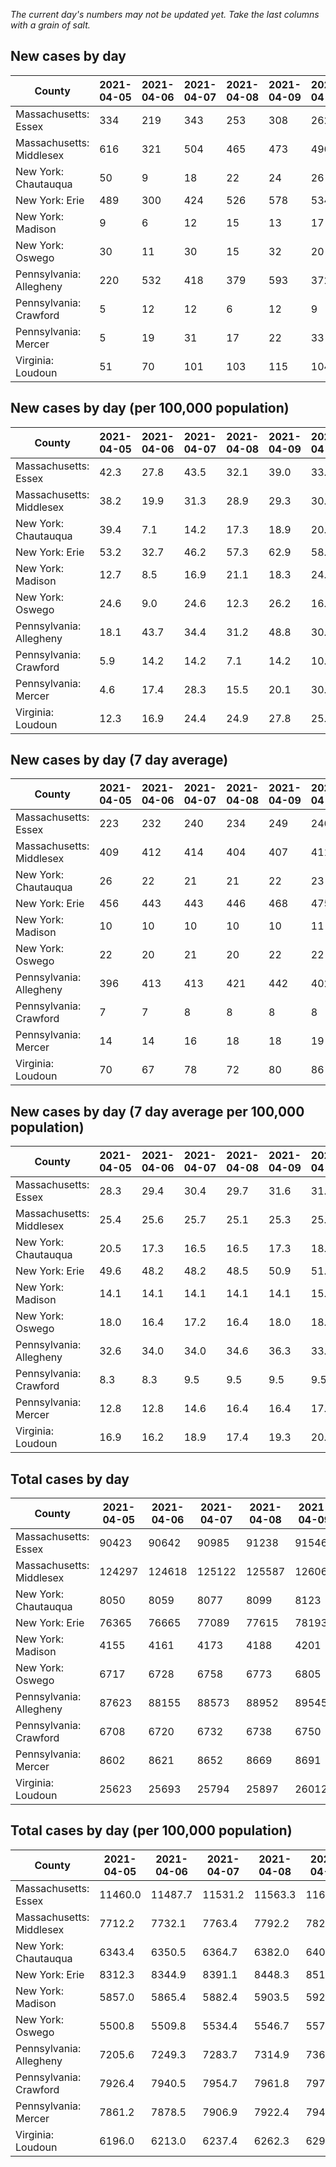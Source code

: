 _The current day's numbers may not be updated yet. Take the last columns with a grain of salt._
## New cases by day

| County | 2021-04-05 | 2021-04-06 | 2021-04-07 | 2021-04-08 | 2021-04-09 | 2021-04-10 | 2021-04-11 |
| --- | --- | --- | --- | --- | --- | --- | --- |
| Massachusetts: Essex | 334 | 219 | 343 | 253 | 308 | 262 |  |
| Massachusetts: Middlesex | 616 | 321 | 504 | 465 | 473 | 496 |  |
| New York: Chautauqua | 50 | 9 | 18 | 22 | 24 | 26 |  |
| New York: Erie | 489 | 300 | 424 | 526 | 578 | 534 |  |
| New York: Madison | 9 | 6 | 12 | 15 | 13 | 17 |  |
| New York: Oswego | 30 | 11 | 30 | 15 | 32 | 20 |  |
| Pennsylvania: Allegheny | 220 | 532 | 418 | 379 | 593 | 372 |  |
| Pennsylvania: Crawford | 5 | 12 | 12 | 6 | 12 | 9 |  |
| Pennsylvania: Mercer | 5 | 19 | 31 | 17 | 22 | 33 |  |
| Virginia: Loudoun | 51 | 70 | 101 | 103 | 115 | 104 |  |

## New cases by day (per 100,000 population)

| County | 2021-04-05 | 2021-04-06 | 2021-04-07 | 2021-04-08 | 2021-04-09 | 2021-04-10 | 2021-04-11 |
| --- | --- | --- | --- | --- | --- | --- | --- |
| Massachusetts: Essex | 42.3 | 27.8 | 43.5 | 32.1 | 39.0 | 33.2 |  |
| Massachusetts: Middlesex | 38.2 | 19.9 | 31.3 | 28.9 | 29.3 | 30.8 |  |
| New York: Chautauqua | 39.4 | 7.1 | 14.2 | 17.3 | 18.9 | 20.5 |  |
| New York: Erie | 53.2 | 32.7 | 46.2 | 57.3 | 62.9 | 58.1 |  |
| New York: Madison | 12.7 | 8.5 | 16.9 | 21.1 | 18.3 | 24.0 |  |
| New York: Oswego | 24.6 | 9.0 | 24.6 | 12.3 | 26.2 | 16.4 |  |
| Pennsylvania: Allegheny | 18.1 | 43.7 | 34.4 | 31.2 | 48.8 | 30.6 |  |
| Pennsylvania: Crawford | 5.9 | 14.2 | 14.2 | 7.1 | 14.2 | 10.6 |  |
| Pennsylvania: Mercer | 4.6 | 17.4 | 28.3 | 15.5 | 20.1 | 30.2 |  |
| Virginia: Loudoun | 12.3 | 16.9 | 24.4 | 24.9 | 27.8 | 25.1 |  |

## New cases by day (7 day average)

| County | 2021-04-05 | 2021-04-06 | 2021-04-07 | 2021-04-08 | 2021-04-09 | 2021-04-10 | 2021-04-11 |
| --- | --- | --- | --- | --- | --- | --- | --- |
| Massachusetts: Essex | 223 | 232 | 240 | 234 | 249 | 246 |  |
| Massachusetts: Middlesex | 409 | 412 | 414 | 404 | 407 | 411 |  |
| New York: Chautauqua | 26 | 22 | 21 | 21 | 22 | 23 |  |
| New York: Erie | 456 | 443 | 443 | 446 | 468 | 475 |  |
| New York: Madison | 10 | 10 | 10 | 10 | 10 | 11 |  |
| New York: Oswego | 22 | 20 | 21 | 20 | 22 | 22 |  |
| Pennsylvania: Allegheny | 396 | 413 | 413 | 421 | 442 | 402 |  |
| Pennsylvania: Crawford | 7 | 7 | 8 | 8 | 8 | 8 |  |
| Pennsylvania: Mercer | 14 | 14 | 16 | 18 | 18 | 19 |  |
| Virginia: Loudoun | 70 | 67 | 78 | 72 | 80 | 86 |  |

## New cases by day (7 day average per 100,000 population)

| County | 2021-04-05 | 2021-04-06 | 2021-04-07 | 2021-04-08 | 2021-04-09 | 2021-04-10 | 2021-04-11 |
| --- | --- | --- | --- | --- | --- | --- | --- |
| Massachusetts: Essex | 28.3 | 29.4 | 30.4 | 29.7 | 31.6 | 31.2 |  |
| Massachusetts: Middlesex | 25.4 | 25.6 | 25.7 | 25.1 | 25.3 | 25.5 |  |
| New York: Chautauqua | 20.5 | 17.3 | 16.5 | 16.5 | 17.3 | 18.1 |  |
| New York: Erie | 49.6 | 48.2 | 48.2 | 48.5 | 50.9 | 51.7 |  |
| New York: Madison | 14.1 | 14.1 | 14.1 | 14.1 | 14.1 | 15.5 |  |
| New York: Oswego | 18.0 | 16.4 | 17.2 | 16.4 | 18.0 | 18.0 |  |
| Pennsylvania: Allegheny | 32.6 | 34.0 | 34.0 | 34.6 | 36.3 | 33.1 |  |
| Pennsylvania: Crawford | 8.3 | 8.3 | 9.5 | 9.5 | 9.5 | 9.5 |  |
| Pennsylvania: Mercer | 12.8 | 12.8 | 14.6 | 16.4 | 16.4 | 17.4 |  |
| Virginia: Loudoun | 16.9 | 16.2 | 18.9 | 17.4 | 19.3 | 20.8 |  |

## Total cases by day

| County | 2021-04-05 | 2021-04-06 | 2021-04-07 | 2021-04-08 | 2021-04-09 | 2021-04-10 | 2021-04-11 |
| --- | --- | --- | --- | --- | --- | --- | --- |
| Massachusetts: Essex | 90423 | 90642 | 90985 | 91238 | 91546 | 91808 |  |
| Massachusetts: Middlesex | 124297 | 124618 | 125122 | 125587 | 126060 | 126556 |  |
| New York: Chautauqua | 8050 | 8059 | 8077 | 8099 | 8123 | 8149 |  |
| New York: Erie | 76365 | 76665 | 77089 | 77615 | 78193 | 78727 |  |
| New York: Madison | 4155 | 4161 | 4173 | 4188 | 4201 | 4218 |  |
| New York: Oswego | 6717 | 6728 | 6758 | 6773 | 6805 | 6825 |  |
| Pennsylvania: Allegheny | 87623 | 88155 | 88573 | 88952 | 89545 | 89917 |  |
| Pennsylvania: Crawford | 6708 | 6720 | 6732 | 6738 | 6750 | 6759 |  |
| Pennsylvania: Mercer | 8602 | 8621 | 8652 | 8669 | 8691 | 8724 |  |
| Virginia: Loudoun | 25623 | 25693 | 25794 | 25897 | 26012 | 26116 |  |

## Total cases by day (per 100,000 population)

| County | 2021-04-05 | 2021-04-06 | 2021-04-07 | 2021-04-08 | 2021-04-09 | 2021-04-10 | 2021-04-11 |
| --- | --- | --- | --- | --- | --- | --- | --- |
| Massachusetts: Essex | 11460.0 | 11487.7 | 11531.2 | 11563.3 | 11602.3 | 11635.5 |  |
| Massachusetts: Middlesex | 7712.2 | 7732.1 | 7763.4 | 7792.2 | 7821.6 | 7852.3 |  |
| New York: Chautauqua | 6343.4 | 6350.5 | 6364.7 | 6382.0 | 6401.0 | 6421.4 |  |
| New York: Erie | 8312.3 | 8344.9 | 8391.1 | 8448.3 | 8511.2 | 8569.4 |  |
| New York: Madison | 5857.0 | 5865.4 | 5882.4 | 5903.5 | 5921.8 | 5945.8 |  |
| New York: Oswego | 5500.8 | 5509.8 | 5534.4 | 5546.7 | 5572.9 | 5589.3 |  |
| Pennsylvania: Allegheny | 7205.6 | 7249.3 | 7283.7 | 7314.9 | 7363.6 | 7394.2 |  |
| Pennsylvania: Crawford | 7926.4 | 7940.5 | 7954.7 | 7961.8 | 7976.0 | 7986.6 |  |
| Pennsylvania: Mercer | 7861.2 | 7878.5 | 7906.9 | 7922.4 | 7942.5 | 7972.7 |  |
| Virginia: Loudoun | 6196.0 | 6213.0 | 6237.4 | 6262.3 | 6290.1 | 6315.2 |  |
